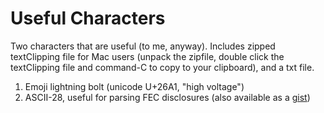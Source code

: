 # Useful Characters

Two characters that are useful (to me, anyway). Includes zipped
textClipping file for Mac users (unpack the zipfile, double click the
textClipping file and command-C to copy to your clipboard), and a txt
file.

1. Emoji lightning bolt (unicode U+26A1, "high voltage")
2. ASCII-28, useful for parsing FEC disclosures (also available as a
   [gist](https://gist.github.com/kleinmatic/2191300))
